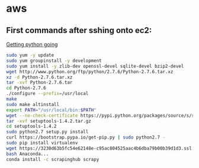 # aws

## First commands after sshing onto ec2:
[Getting python going](https://www.digitalocean.com/community/tutorials/how-to-set-up-python-2-7-6-and-3-3-3-on-centos-6-4)
```bash
sudo yum -y update
sudo yum groupinstall -y development
sudo yum install -y zlib-dev openssl-devel sqlite-devel bzip2-devel
wget http://www.python.org/ftp/python/2.7.6/Python-2.7.6.tar.xz
xz -d Python-2.7.6.tar.xz
tar -xvf Python-2.7.6.tar
cd Python-2.7.6
./configure --prefix=/usr/local
make
sudo make altinstall
export PATH="/usr/local/bin:$PATH"
wget --no-check-certificate https://pypi.python.org/packages/source/s/setuptools/setuptools-1.4.2.tar.gz
tar -xvf setuptools-1.4.2.tar.gz
cd setuptools-1.4.2
sudo python2.7 setup.py install
curl https://bootstrap.pypa.io/get-pip.py | sudo python2.7 -
sudo pip install virtualenv
wget https://3230d63b5fc54e62148e-c95ac804525aac4b6dba79b00b39d1d3.ssl.cf1.rackcdn.com/Anaconda2-2.5.0-Linux-x86_64.sh
bash Anaconda...
conda install -c scrapinghub scrapy
```

